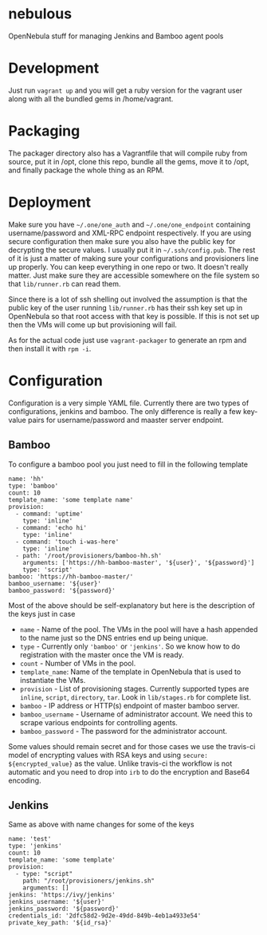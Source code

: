 # nebulous
OpenNebula stuff for managing Jenkins and Bamboo agent pools

# Development
Just run `vagrant up` and you will get a ruby version for the vagrant user along with all the bundled gems in /home/vagrant.

# Packaging
The packager directory also has a Vagrantfile that will compile ruby from source, put it in /opt, clone this repo, bundle all the gems, move it to /opt, and finally package the whole thing as an RPM.

# Deployment
Make sure you have `~/.one/one_auth` and `~/.one/one_endpoint` containing username/password and XML-RPC endpoint respectively. If you are using secure configuration then make sure you also have the public key for decrypting the secure values. I usually put it in `~/.ssh/config.pub`. The rest of it is just a matter of making sure your configurations and provisioners line up properly. You can keep everything in one repo or two. It doesn't really matter. Just make sure they are accessible somewhere on the file system so that `lib/runner.rb` can read them.

Since there is a lot of ssh shelling out involved the assumption is that the public key of the user running `lib/runner.rb` has their ssh key set up in OpenNebula so that root access with that key is possible. If this is not set up then the VMs will come up but provisioning will fail.

As for the actual code just use `vagrant-packager` to generate an rpm and then install it with `rpm -i`.

# Configuration
Configuration is a very simple YAML file. Currently there are two types of configurations, jenkins and bamboo. The only difference is really a few key-value pairs for username/password and maaster server endpoint.

## Bamboo
To configure a bamboo pool you just need to fill in the following template

```
name: 'hh'
type: 'bamboo'
count: 10
template_name: 'some template name'
provision:
  - command: 'uptime'
    type: 'inline'
  - command: 'echo hi'
    type: 'inline'
  - command: 'touch i-was-here'
    type: 'inline'
  - path: '/root/provisioners/bamboo-hh.sh'
    arguments: ['https://hh-bamboo-master', '${user}', '${password}']
    type: 'script'
bamboo: 'https://hh-bamboo-master/'
bamboo_username: '${user}'
bamboo_password: '${password}'
```

Most of the above should be self-explanatory but here is the description of the keys just in case

* `name` - Name of the pool. The VMs in the pool will have a hash appended to the name just so the DNS entries end up being unique.
* `type` - Currently only `'bamboo'` or `'jenkins'`. So we know how to do registration with the master once the VM is ready.
* `count` - Number of VMs in the pool.
* `template_name`: Name of the template in OpenNebula that is used to instantiate the VMs.
* `provision` - List of provisioning stages. Currently supported types are `inline`, `script`, `directory`, `tar`. Look in `lib/stages.rb` for complete list.
* `bamboo` - IP address or HTTP(s) endpoint of master bamboo server.
* `bamboo_username` - Username of administrator account. We need this to scrape various endpoints for controlling agents.
* `bamboo_password` - The password for the administrator account.

Some values should remain secret and for those cases we use the travis-ci model of encrypting values with RSA keys and using `secure: ${encrypted_value}` as the value. Unlike travis-ci the workflow is not automatic and you need to drop into `irb` to do the encryption and Base64 encoding.

## Jenkins
Same as above with name changes for some of the keys

```
name: 'test'
type: 'jenkins'
count: 10
template_name: 'some template'
provision:
  - type: "script"
    path: "/root/provisioners/jenkins.sh"
    arguments: []
jenkins: 'https://ivy/jenkins'
jenkins_username: '${user}'
jenkins_password: '${password}'
credentials_id: '2dfc58d2-9d2e-49dd-849b-4eb1a4933e54'
private_key_path: '${id_rsa}'
```
